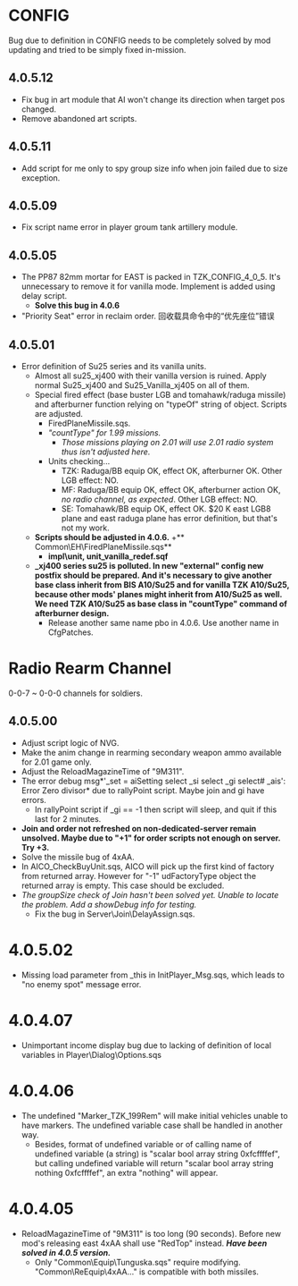 # CONFIG
Bug due to definition in CONFIG needs to be completely solved by mod updating and tried to be simply fixed in-mission.

## 4.0.5.12
+ Fix bug in art module that AI won't change its direction when target pos changed.
+ Remove abandoned art scripts.
## 4.0.5.11
+ Add script for me only to spy group size info when join failed due to size exception.
## 4.0.5.09
+ Fix script name error in player groum tank artillery module.
## 4.0.5.05
+ The PP87 82mm mortar for EAST is packed in TZK_CONFIG_4_0_5. It's unnecessary to remove it for vanilla mode. Implement is added using delay script.
	+ **Solve this bug in 4.0.6**
+ "Priority Seat" error in reclaim order.
  回收载具命令中的“优先座位”错误

## 4.0.5.01
+ Error definition of Su25 series and its vanilla units.
	+ Almost all su25_xj400 with their vanilla version is ruined. Apply normal Su25_xj400 and Su25_Vanilla_xj405 on all of them.
	+ Special fired effect (base buster LGB and tomahawk/raduga missile) and afterburner function relying on "typeOf" string of object. Scripts are adjusted.
		+ FiredPlaneMissile.sqs.
		+ *"countType" for 1.99 missions.*
			+ *Those missions playing on 2.01 will use 2.01 radio system thus isn't adjusted here.*
		+ Units checking...
			+ TZK: Raduga/BB equip OK, effect OK, afterburner OK. Other LGB effect: NO.
			+ MF: Raduga/BB equip OK, effect OK, afterburner action OK, *no radio channel, as expected*. Other LGB effect: NO.
			+ SE: Tomahawk/BB equip OK, effect OK. $20 K east LGB8 plane and east raduga plane has error definition, but that's not my work.
	+ **Scripts should be adjusted in 4.0.6.**
		+** Common\EH\FiredPlaneMissile.sqs**
		+ **impl\unit, unit_vanilla_redef.sqf**
	+ **\_xj400 series su25 is polluted. In new "external" config new postfix should be prepared. And it's necessary to give another base class inherit from BIS A10/Su25 and for vanilla TZK A10/Su25, because other mods' planes might inherit from A10/Su25 as well. We need TZK A10/Su25 as base class in "countType" command of afterburner design.**
		+ Release another same name pbo in 4.0.6. Use another name in CfgPatches. 

# Radio Rearm Channel
0-0-7 ~ 0-0-0 channels for soldiers.
## 4.0.5.00
+ Adjust script logic of NVG.
+ Make the anim change in rearming secondary weapon ammo available for 2.01 game only.
+ Adjust the ReloadMagazineTime of "9M311".
+ The error debug msg*'_set = aiSetting select _si select _gi select# _ais': Error Zero divisor* due to rallyPoint script. Maybe join and gi have errors.
	+ In rallyPoint script if _gi == -1 then script will sleep, and quit if this last for 2 minutes.
+ **Join and order not refreshed on non-dedicated-server remain unsolved. Maybe due to "+1" for order scripts not enough on server. Try +3.**
+ Solve the missile bug of 4xAA.
+ In AICO_CheckBuyUnit.sqs, AICO will pick up the first kind of factory from returned array. However for "-1" udFactoryType object the returned array is empty. This case should be excluded.
+ *The groupSize check of Join hasn't been solved yet. Unable to locate the problem. Add a showDebug info for testing.*
	+ Fix the bug in Server\Join\DelayAssign.sqs.

# 4.0.5.02
+ Missing load parameter from _this in InitPlayer_Msg.sqs, which leads to "no enemy spot" message error.

# 4.0.4.07
+ Unimportant income display bug due to lacking of definition of local variables in Player\Dialog\Options.sqs

# 4.0.4.06
+ The undefined "Marker_TZK_199Rem" will make initial vehicles unable to have markers. The undefined variable case shall be handled in another way.
	+ Besides, format of undefined variable or of calling name of undefined variable (a string) is "scalar bool array string 0xfcffffef", but calling undefined variable will return "scalar bool array string nothing 0xfcffffef", an extra "nothing" will appear.

# 4.0.4.05
+ ReloadMagazineTime of "9M311" is too long (90 seconds). Before new mod's releasing east 4xAA shall use "RedTop" instead. ***Have been solved in 4.0.5 version.***
	+ Only "Common\Equip\Tunguska.sqs" require modifying. "Common\ReEquip\4xAA..." is compatible with both missiles.

